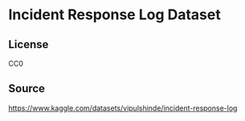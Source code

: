 # Incident Response Log Dataset

## License

CC0

## Source

https://www.kaggle.com/datasets/vipulshinde/incident-response-log
